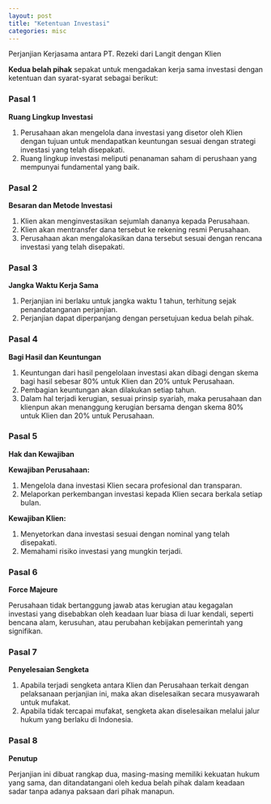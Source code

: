 ```yaml
---
layout: post
title: "Ketentuan Investasi"
categories: misc
---
```


Perjanjian Kerjasama antara PT. Rezeki dari Langit dengan Klien

<!--
**PERJANJIAN KERJA SAMA INVESTASI**

Pada hari ini, [tanggal], kami yang bertanda tangan di bawah ini:

1. **Nama**: [Nama Klien]  
   **Alamat**: [Alamat Klien]  
   **Nomor Identitas**: [Nomor Identitas Klien]  
   **Pekerjaan**: [Pekerjaan Klien]  
   Dalam hal ini bertindak untuk dan atas nama diri pribadi, selanjutnya disebut sebagai **“Klien”**.

2. **Nama**: [Nama Wakil PT. Rezeki dari Langit]  
   **Jabatan**: [Jabatan di PT. Rezeki dari Langit]  
   **Alamat**: [Alamat Perusahaan]  
   Dalam hal ini bertindak untuk dan atas nama PT. Rezeki dari Langit, perusahaan yang bergerak di bidang investasi, yang selanjutnya disebut sebagai **“Perusahaan”**.
-->
**Kedua belah pihak** sepakat untuk mengadakan kerja sama investasi dengan ketentuan dan syarat-syarat sebagai berikut:

### Pasal 1  

**Ruang Lingkup Investasi**  

1. Perusahaan akan mengelola dana investasi yang disetor oleh Klien dengan tujuan untuk mendapatkan keuntungan sesuai dengan strategi investasi yang telah disepakati.
2. Ruang lingkup investasi meliputi penanaman saham di perushaan yang mempunyai fundamental yang baik.

### Pasal 2  

**Besaran dan Metode Investasi**  

1. Klien akan menginvestasikan sejumlah dananya kepada Perusahaan.
2. Klien akan mentransfer dana tersebut ke rekening resmi Perusahaan.
3. Perusahaan akan mengalokasikan dana tersebut sesuai dengan rencana investasi yang telah disepakati.

### Pasal 3  

**Jangka Waktu Kerja Sama**  

1. Perjanjian ini berlaku untuk jangka waktu 1 tahun, terhitung sejak penandatanganan perjanjian.
2. Perjanjian dapat diperpanjang dengan persetujuan kedua belah pihak.

### Pasal 4  

**Bagi Hasil dan Keuntungan**  

1. Keuntungan dari hasil pengelolaan investasi akan dibagi dengan skema bagi hasil sebesar 80% untuk Klien dan 20% untuk Perusahaan.
2. Pembagian keuntungan akan dilakukan setiap tahun.
3. Dalam hal terjadi kerugian, sesuai prinsip syariah, maka perusahaan dan klienpun akan menanggung kerugian bersama dengan skema 80% untuk Klien dan 20% untuk Perusahaan.

### Pasal 5  

**Hak dan Kewajiban**  

**Kewajiban Perusahaan:**

1. Mengelola dana investasi Klien secara profesional dan transparan.
2. Melaporkan perkembangan investasi kepada Klien secara berkala setiap bulan.
   
**Kewajiban Klien:**  

1. Menyetorkan dana investasi sesuai dengan nominal yang telah disepakati.
2. Memahami risiko investasi yang mungkin terjadi.

### Pasal 6  

**Force Majeure**  

Perusahaan tidak bertanggung jawab atas kerugian atau kegagalan investasi yang disebabkan oleh keadaan luar biasa di luar kendali, seperti bencana alam, kerusuhan, atau perubahan kebijakan pemerintah yang signifikan.

### Pasal 7  

**Penyelesaian Sengketa**  

1. Apabila terjadi sengketa antara Klien dan Perusahaan terkait dengan pelaksanaan perjanjian ini, maka akan diselesaikan secara musyawarah untuk mufakat.
2. Apabila tidak tercapai mufakat, sengketa akan diselesaikan melalui jalur hukum yang berlaku di Indonesia.

### Pasal 8  

**Penutup**  

Perjanjian ini dibuat rangkap dua, masing-masing memiliki kekuatan hukum yang sama, dan ditandatangani oleh kedua belah pihak dalam keadaan sadar tanpa adanya paksaan dari pihak manapun.

<!--

**Klien**  
[Nama Klien]  
[Tanda Tangan]

**PT. Rezeki dari Langit**  
[Nama Wakil PT. Rezeki dari Langit]  
[Tanda Tangan]  

-->